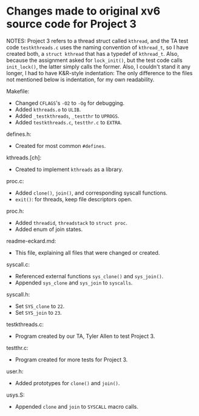 Changes made to original xv6 source code for Project 3
===

NOTES:
Project 3 refers to a thread struct called `kthread`, and the TA test
code `testkthreads.c` uses the naming convention of `kthread_t`, so I
have created both, a `struct kthread` that has a typedef of
`kthread_t`.  Also, because the assignment asked for `lock_init()`,
but the test code calls `init_lock()`, the latter simply calls the
former.  Also, I couldn't stand it any longer, I had to have K&R-style
indentation:  The only difference to the files not mentioned below is
indentation, for my own readability.

Makefile:
- Changed `CFLAGS`'s `-O2` to `-Og` for debugging.
- Added `kthreads.o` to `ULIB`.
- Added `_testkthreads`, `_testthr` to `UPROGS`.
- Added `testkthreads.c`, `testthr.c` to `EXTRA`.

defines.h:
- Created for most common `#defines`.

kthreads.[ch]:
- Created to implement `kthreads` as a library.

proc.c:
- Added `clone()`, `join()`, and corresponding syscall functions.
- `exit()`:  for threads, keep file descriptors open.

proc.h:
- Added `threadid`, `threadstack` to `struct proc`.
- Added enum of join states.

readme-eckard.md:
- This file, explaining all files that were changed or created.

syscall.c:
- Referenced external functions `sys_clone()` and `sys_join()`.
- Appended `sys_clone` and `sys_join` to `syscalls`.

syscall.h:
- Set `SYS_clone` to `22`.
- Set `SYS_join` to `23`.

testkthreads.c:
- Program created by our TA, Tyler Allen to test Project 3.

testthr.c:
- Program created for more tests for Project 3.

user.h:
- Added prototypes for `clone()` and `join()`.

usys.S:
- Appended `clone` and `join` to `SYSCALL` macro calls.
